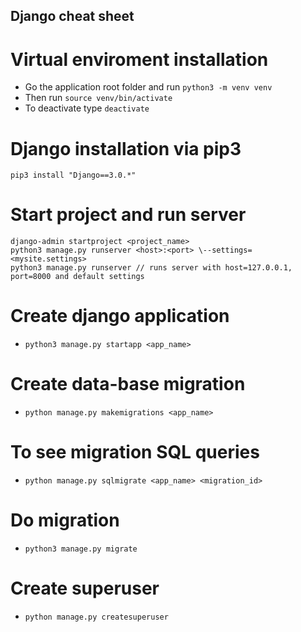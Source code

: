 ## Django cheat sheet

# Virtual enviroment installation
+ Go the application root folder and run `python3 -m venv venv`
+ Then run `source venv/bin/activate`
+ To deactivate type `deactivate`

# Django installation via pip3
`pip3 install "Django==3.0.*"`

# Start project and run server
```
django-admin startproject <project_name>
python3 manage.py runserver <host>:<port> \--settings=<mysite.settings>
python3 manage.py runserver // runs server with host=127.0.0.1, 
port=8000 and default settings
```
# Create django application
+ `python3 manage.py startapp <app_name>`

# Create data-base migration
+ `python manage.py makemigrations <app_name>`

# To see migration SQL queries
+ `python manage.py sqlmigrate <app_name> <migration_id>`

# Do migration
+ `python3 manage.py migrate`

# Create superuser
+ `python manage.py createsuperuser`
